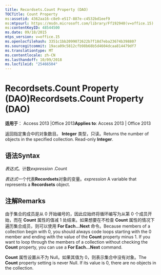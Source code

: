 ```yaml
---
title: Recordsets.Count Property (DAO)
TOCTitle: Count Property
ms:assetid: 4362aa16-c8e9-e517-887e-c4532bd1eef9
ms:mtpsurl: https://msdn.microsoft.com/library/Ff192940(v=office.15)
ms:contentKeyID: 48544500
ms.date: 09/18/2015
mtps_version: v=office.15
ms.openlocfilehash: 3351c1bb2099072622b7f18d7eba23674b398807
ms.sourcegitcommit: 19aca09c5812cfb98b68b5d4604dcaa814479df7
ms.translationtype: MT
ms.contentlocale: zh-CN
ms.lasthandoff: 10/09/2018
ms.locfileid: "25466504"
---
```

# <a name="recordsetscount-property-dao"></a><span data-ttu-id="e7d82-102">Recordsets.Count Property (DAO)</span><span class="sxs-lookup"><span data-stu-id="e7d82-102">Recordsets.Count Property (DAO)</span></span>


<span data-ttu-id="e7d82-103">**适用于**： Access 2013 |Office 2013</span><span class="sxs-lookup"><span data-stu-id="e7d82-103">**Applies to**: Access 2013 | Office 2013</span></span>

<span data-ttu-id="e7d82-p101">返回指定集合中的对象数目。 **Integer** 类型，只读。</span><span class="sxs-lookup"><span data-stu-id="e7d82-p101">Returns the number of objects in the specified collection. Read-only **Integer**.</span></span>

## <a name="syntax"></a><span data-ttu-id="e7d82-106">语法</span><span class="sxs-lookup"><span data-stu-id="e7d82-106">Syntax</span></span>

<span data-ttu-id="e7d82-107">*表达式*。计数</span><span class="sxs-lookup"><span data-stu-id="e7d82-107">*expression* .Count</span></span>

<span data-ttu-id="e7d82-108">*表达式*一个代表**Recordsets**对象的变量。</span><span class="sxs-lookup"><span data-stu-id="e7d82-108">*expression* A variable that represents a **Recordsets** object.</span></span>

## <a name="remarks"></a><span data-ttu-id="e7d82-109">注解</span><span class="sxs-lookup"><span data-stu-id="e7d82-109">Remarks</span></span>

<span data-ttu-id="e7d82-p102">由于集合的成员是从 0 开始编号的，因此应始终将循环编写为从第 0 个成员开始，而在 **Count** 属性的值减 1 处结束。如果想要在不检查 **Count** 属性的情况下遍历集合成员，则可以使用 **For Each...Next** 命令。</span><span class="sxs-lookup"><span data-stu-id="e7d82-p102">Because members of a collection begin with 0, you should always code loops starting with the 0 member and ending with the value of the **Count** property minus 1. If you want to loop through the members of a collection without checking the **Count** property, you can use a **For Each...Next** command.</span></span>

<span data-ttu-id="e7d82-p103">**Count** 属性设置从不为 Null。如果其值为 0，则表示集合中没有对象。</span><span class="sxs-lookup"><span data-stu-id="e7d82-p103">The **Count** property setting is never Null. If its value is 0, there are no objects in the collection.</span></span>

